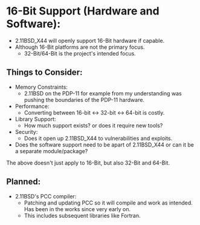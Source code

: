 # 16-Bit Support (Hardware and Software):
- 2.11BSD_X44 will openly support 16-Bit hardware if capable.
- Although 16-Bit platforms are not the primary focus.
	- 32-Bit/64-Bit is the project's intended focus.

## Things to Consider:
- Memory Constraints:
	- 2.11BSD on the PDP-11 for example from my understanding 
	was pushing the boundaries of the PDP-11 hardware.
- Performance: 
	- Converting between 16-bit <-> 32-bit <-> 64-bit is costly.
- Library Support:
	- How much support exists? or does it require new tools?
- Security:
	- Does it open up 2.11BSD_X44 to vulnerabilities and exploits.
- Does the software support need to be apart of 2.11BSD_X44 or can it be
a separate module/package?

The above doesn't just apply to 16-Bit, but also 32-Bit and 64-Bit.

## Planned:
- 2.11BSD's PCC compiler:
	- Patching and updating PCC so it will compile and work as intended. Has been in the
works since very early on.
	- This includes subsequent libraries like Fortran.
